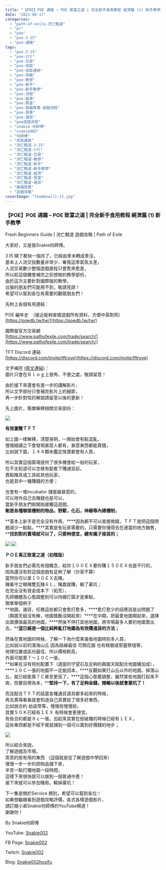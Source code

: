```yaml
---
title: "【POE】POE 通識 – POE 致富之道 | 完全新手食用教程 經濟篇 (1) 新手教學 | Fresh Beginners Guide | 流亡黯道 遊戲攻略 | Path of Exile"
date: "2021-08-17"
categories: 
  - "path-of-exile-流亡黯道"
  - "pc"
  - "poe"
  - "poe-3-15"
  - "poe-通識"
tags: 
  - "poe-3-15"
  - "poe-tft"
  - "poe-交易"
  - "poe-技能"
  - "poe-技能連結"
  - "poe-攻略"
  - "poe-教學"
  - "poe-新手"
  - "poe-新手教學"
  - "poe-流程"
  - "poe-經濟"
  - "poe-致富"
  - "poe-裝備買賣-遊戲流程"
  - "poe-買賣"
  - "poe-通貨"
  - "poe遊戲流程"
  - "snakie-何師傅"
  - "snakie002"
  - "何師傅"
  - "技能連結"
  - "流亡黯道-3-15"
  - "流亡黯道-tft"
  - "流亡黯道-交易"
  - "流亡黯道-教學"
  - "流亡黯道-新手"
  - "流亡黯道-新手教學"
  - "流亡黯道-經濟"
  - "流亡黯道-致富"
  - "流亡黯道-通貨"
  - "裝備買賣"
  - "遊戲攻略"
coverImage: "thumbnail1-13.jpg"
---
```


### 【POE】POE 通識 – POE 致富之道 | 完全新手食用教程 經濟篇 (1) 新手教學  
Fresh Beginners Guide | 流亡黯道 遊戲攻略 | Path of Exile

  
大家好，又是我Snakie何師傅。  

  
3.15 開了都快一個月了，已經由季末轉成季沒，  
基本上人流交投數量非常少，畢竟這季氣氛太差，  
人流交易數少整個遊戲進程只會愈來愈差，  
所以趁這個機會補完之前想做的教學部份，  
由於這次主要針對國際服的教學，  
台服的朋友們可能用不到，敬請見諒！  
希望可以幫到各位有需要的觀眾朋友們！  

  
先附上各個有用連結：  

  
POE 編年史　（接近能夠查閱遊戲所有資料，方便中英對照）  
[https://poedb.tw/tw/](https://poedb.tw/tw/)  

  
國際服官方交易網  
[https://www.pathofexile.com/trade/search/](https://www.pathofexile.com/trade/search/)  

  
TFT Discord 連結  
[https://discord.com/invite/tftrove](https://discord.com/invite/tftrove)  

  
文字補完 [(原文連結)](https://snakie002hosifu.blogspot.com/2021/08/067.html)：  
圖片只會在Ｂｌｏｇ上發佈，不便之處，敬請留意！  

  
由於接下來還會有進一步的講解影片，  
所以文字部份只會補完影片上的細節，  
再一步針對性的解說請留意以後的更新！  

  
先上圖片，簡單解釋相關交易部份：  

  
![](WordPress/TFT-LIST-910x1024.jpg)  

  
**有效瀏覽ＴＦＴ**  

  
如上圖一樣解釋，清楚易明，一開始會有點混亂，  
慢慢細讀之下會發現甚麼人都有，甚麼東西都能賣錢，  
比如說下圖，１４４顆未鑑定珠寶都會有人買，  

  
所以其實這個賣場提供了很多機會給一般的玩家，  
在不太知道可以怎樣有配套下賺通貨前，  
賣點賭具或工具給其他玩家，  
也是其中一種賺錢的方便；  

  
也會有一堆Incubator 儲蛋器甚麼的，  
可以用作自己去賭錢也是可以，  
當新手朋友們剛開始接觸這遊戲，  
**剛是各種聯盟機制的物品，野獸，化石，神廟等內建機制，**  

  
**基本上新手是完全沒有作用，****因為都不可以直接換錢，ＴＦＴ就把這個問題減少一點點，****其實是有玩家需要的，只需要你懂得去在適當的地方銷售，****找到對的賣場就可以了，只要夠便宜，總有瘋子接貨的；**  

  
 **![](WordPress/2-9-232x300.png) ![](WordPress/3-7-298x300.png)**   

  
**ＰＯＥ真正致富之道（初階版）**  

  
新手朋友們必需先有個概念，給你１００ＥＸ要你賺１５０ＥＸ也是不行的，  
因為還沒有對這個遊戲有足夠了解（炒家不算）  
當然你可以拿１００ＥＸ去賭，  
賭看守之眼賭雙瓦賭６Ｌ，賭嬴就賺，輸了棄坑；  
在完全沒有資金成本下（拓荒），  
先把機體及心態調整到可以持續打圖才是重點，  
簡單舉個例子  
**地圖，通貨，任務這些都只會愈打愈多，****愈打愈少的話應該是出問題了（輿圖天賦沒有解，地圖獎勵沒開起來）****在中期，把最愛地圖開起來，選擇出面價值最高的地圖，****然後不停打其他地圖，將市場最多人要的地圖賣出去，****這已經是一個比純粹亂打地圖為有效賺通貨的方法；**  

  
然後在賣地圖的時候，了解一下為什麼某幾張地圖特別多人買，  
比如說以前的濱海山丘 因為路線最佳 可開花園 也有精髓或邪靈祭壇等，  
地理位置或區份最佳，所以價格較高，  
外面可能賣７～１０Ｃ一張，  
**如果在沒有特別配置下（適當的守望石及足夠的輿圖天賦配合地圖儀加成），****１０Ｃ一張的地圖不一定能回本，****反觀如果打山丘以外的地圖，掉落山丘，就已經能賣７Ｃ甚至更高了，****這個心態要調整，雖然某些地圖打起來不爽，但要目標為本，****堅持一下，有了足夠金錢，賭輸以後就會棄坑了！**  

  
而且配合ＴＦＴ的話當各種通貨道具都多起來的時候，  
再去賣場看看就會知道自己其實撿了很多好東西，  
比如說合約 劫盜幣等，慢慢撿慢慢撿，  
其實５０Ｋ已經有１ＥＸ 有時候會更便宜，  
有些合約都是８ｃ一張，加起來其實在撿破爛的時候已經有１ＥＸ，  
這些東西都是不經不覺就儲到一個可以賣到好價錢的地步；  

  
![](WordPress/1-13.png)  

  
所以綜合來說，  
了解遊戲及市場，  
乖乖的撿有用的東西 （這個就是從了解遊戲中學回來）  
慢慢一步一步的把物品儲下來，  
辛苦一點打爛地圖一段時間，  
這樣下來很快就可以做到一個普通中產！  
接下來就可以參加賭局，輸掉棄坑！  

  
下一集是關於Service 類別，希望可以幫到各位！  
如果想繼續看到遊戲攻略評價，各式各樣遊戲影片，  
請訂閱小弟Snakie何師傅的YouTube頻道！  
謝謝你！  

  
By Snakie何師傅  

  
YouTube: [Snakie002](https://www.youtube.com/c/Snakie002/)  

  
FB Page: [Snakie002](https://www.facebook.com/Snakie002/)  

  
Twitch: [Snakie002](https://www.twitch.tv/snakie002/)  

  
Blog: [Snakie002hosifu](https://snakie002hosifu.blog/)
